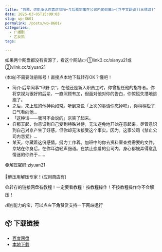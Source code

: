 ```yaml
---
title: "前辈，你能承认你喜欢我吗~与后辈同事在公司内偷偷做a~[含中文翻译][三橋渡]"
date: 2025-03-05T15:09:03
slug: wp-8601
permalink: /posts/wp-8601/
categories:
  - 广播剧
  - 乙女抓
tags:

---
```


如果两个网盘都没有资源了，看这个网站👉①link3.cc/xianyu21或②vlink.cc/ziyuan21

(本站)不需要注册账号！直接点本地下载转存OK？懂吧！

*   简介:后辈同事“甲野 京”，在他还是新入职员工时，你曾担任他的指导者。你将京视为很好的后辈，一直照顾有加，但面对他对你的告白，你惊慌失措地逃跑了。
*   之后，来上班的他神色如常。听到京说「上次的事请你忘掉吧」，你稍稍松了口气看向他…
*   「这种话——我可不会说的」京笑了起来。
*   自那天起，你意识到自己受到特殊对待，无法避免地开始在意起来。尽管意识到自己对京产生了好感，但你却无法接受这个事实。因为，这家公司《禁止公司内恋爱》…
*   某天，你藏着这份感情，努力工作着。加班中的你去资料室查找需要的文件。京站在你身后，在你耳边轻声细语。在禁止恋爱的公司内，身心都被弄得意乱情迷的你终于……

🟢解压密码:ziyuan21

🔵解压用解压专家！(应用商店有)

🟡转存的链接网盘有教程！一定要看教程！按教程操作！不按教程操作你不会解压！

💰🈶能力的宝，可以点左下角赞赏支持一下网站运行

## 📦 下载链接
- [百度网盘](https://blziyuan21.com/pay-download/8601?key=ef23c65994&down_id=0)
- [本地下载](https://blziyuan21.com/pay-download/8601?key=ef23c65994&down_id=1)

